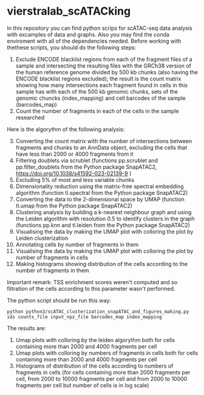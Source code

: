 # vierstralab_scATACking
In this repository you can find python scrips for scATAC-seq data analysis with excamples of data and graphs. Also you may find the conda enviroment with all of the dependencies needed. Before working with thethese scripts, you should do the following steps:

1. Exclude ENCODE blacklist regions from each of the fragment files of a sample and intersecting the resulting files with the GRCh38 version of the human reference genome divided by 500 kb chunks (also having the ENCODE blacklist regions excluded); the result is the count matrix showing how many intersections each fragment found in cells in this sample has with each of the 500 kb genomic chunks, sets of the genomic chuncks (index_mapping) and cell barcodes of the sample (barcodes_map)
2. Count the number of fragments in each of the cells in the sample researched

Here is the algorythm of the following analysis:

3. Converting the count matrix with the number of intersections between fragments and chunks to an AnnData object, excluding the cells that have less than 2000 or 4000 fragments from it
4. Filtering doublets via scrublet (functions pp.scrublet and pp.filter_doublets from the Python package SnapATAC2, https://doi.org/10.1038/s41592-023-02139-9 )
5. Excluding 5% of most and less variable chunks
6. Dimensionality reduction using the matrix-free spectral embedding algorithm (function tl.spectral from the Python package SnapATAC2)
7. Converting the data to the 2-dimensional space by UMAP (function tl.umap from the Python package SnapATAC2)
8. Clustering analysis by building a k-nearest neighbour graph and using the Leiden algorithm with resolution 0.5 to identify clusters in the graph (functions pp.knn and tl.leiden from the Python package SnapATAC2)
9. Visualising the data by making the UMAP plot with colloring the plot by Leiden clusterization
10. Annotating cells by number of fragments in them
11. Visualising the data by making the UMAP plot with colloring the plot by number of fragments in cells
10. Making histograms showing distribution of the cells according to the number of fragments in them

Important remark: TSS enrichment scores weren't computed and so filtration of the cells according to this parameter wasn't performed.

The python script should be run this way:

`python python3/scATAC_clusterization_snapATAC_and_figures_making.py ids counts_file input_npz_file barcodes_map index_mapping`

The results are:
1. Umap plots with colloring by the leiden algorythm both for cells containing more than 2000 and 4000 fragments per cell
2. Umap plots with colloring by numbers of fragments in cells both for cells containing more than 2000 and 4000 fragments per cell
3. Histograms of distribution of the cells according to numbers of fragments in cells (for cells containing more than 2000 fragments per cell, from 2000 to 10000 fragments per cell and from 2000 to 10000 fragments per cell but number of cells is in log scale)

